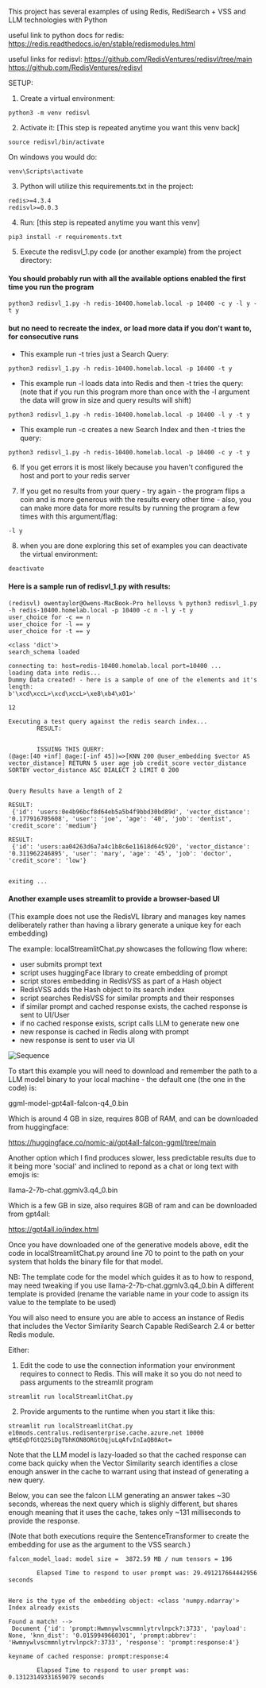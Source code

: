 This project has several examples of using Redis, RediSearch + VSS and LLM technologies with Python

useful link to python docs for redis:
https://redis.readthedocs.io/en/stable/redismodules.html 

useful links for redisvl:
https://github.com/RedisVentures/redisvl/tree/main 
https://github.com/RedisVentures/redisvl 

SETUP:

1. Create a virtual environment:

```
python3 -m venv redisvl
```

2. Activate it:  [This step is repeated anytime you want this venv back]

```
source redisvl/bin/activate
```

On windows you would do:

```
venv\Scripts\activate
```

3. Python will utilize this requirements.txt in the project:

```
redis>=4.3.4
redisvl>=0.0.3
```

4. Run: [this step is repeated anytime you want this venv]

```
pip3 install -r requirements.txt
```

5. Execute the redisvl_1.py code (or another example) from the project directory:

#### You should probably run with all the available options enabled the first time you run the program

```
python3 redisvl_1.py -h redis-10400.homelab.local -p 10400 -c y -l y -t y
```

#### but no need to recreate the index, or load more data if you don't want to, for consecutive runs


* This example run -t tries just a Search Query:

```
python3 redisvl_1.py -h redis-10400.homelab.local -p 10400 -t y
```

* This example run -l loads data into Redis and then -t tries the query:  
(note that if you run this program more than once with the -l argument the data will grow in size and query results will shift)

```
python3 redisvl_1.py -h redis-10400.homelab.local -p 10400 -l y -t y
```

* This example run -c creates a new Search Index and then -t tries the query:

```
python3 redisvl_1.py -h redis-10400.homelab.local -p 10400 -c y -t y
```


6. If you get errors it is most likely because you haven't configured the host and port to your redis server

7. If you get no results from your query - try again  - the program flips a coin and is more generous with the results every other time - also, you can make more data for more results by running the program a few times with this argument/flag: 

```
-l y
``````

8. when you are done exploring this set of examples you can deactivate the virtual environment:

```
deactivate
```

#### Here is a sample run of redisvl_1.py with results:
``` 
(redisvl) owentaylor@Owens-MacBook-Pro hellovss % python3 redisvl_1.py -h redis-10400.homelab.local -p 10400 -c n -l y -t y
user_choice for -c == n
user_choice for -l == y
user_choice for -t == y

<class 'dict'>
search_schema loaded

connecting to: host=redis-10400.homelab.local port=10400 ...
loading data into redis...
Dummy Data created! - here is a sample of one of the elements and it's length:
b'\xcd\xccL>\xcd\xccL>\xe8\xb4\x01>'

12

Executing a test query against the redis search index...
        RESULT:


        ISSUING THIS QUERY: 
(@age:[40 +inf] @age:[-inf 45])=>[KNN 200 @user_embedding $vector AS vector_distance] RETURN 5 user age job credit_score vector_distance SORTBY vector_distance ASC DIALECT 2 LIMIT 0 200


Query Results have a length of 2

RESULT:
 {'id': 'users:0e4b96bcf8d64eb5a5b4f9bbd30bd89d', 'vector_distance': '0.177916705608', 'user': 'joe', 'age': '40', 'job': 'dentist', 'credit_score': 'medium'}

RESULT:
 {'id': 'users:aa04263d6a7a4c1b8c6e11618d64c920', 'vector_distance': '0.311962246895', 'user': 'mary', 'age': '45', 'job': 'doctor', 'credit_score': 'low'}


exiting ...
```

#### Another example uses streamlit to provide a browser-based UI
 (This example does not use the RedisVL library and manages key names deliberately rather than having a library generate a unique key for each embedding)

The example: localStreamlitChat.py showcases the following flow where:
* user submits prompt text
* script uses huggingFace library to create embedding of prompt
* script stores embedding in RedisVSS as part of a Hash object 
* RedisVSS adds the Hash object to its search index
* script searches RedisVSS for similar prompts and their responses
* if similar prompt and cached response exists, the cached response is sent to UI/User
* if no cached response exists, script calls LLM to generate new one
* new response is cached in Redis along with prompt
* new response is sent to user via UI

![Sequence](./Python_LLM_VSS_CACH.png)

To start this example you will need to download and remember the path to a LLM model binary to your local machine - the default one (the one in the code) is: 

ggml-model-gpt4all-falcon-q4_0.bin

Which is around 4 GB in size, requires 8GB of RAM, and can be downloaded from huggingface:

https://huggingface.co/nomic-ai/gpt4all-falcon-ggml/tree/main 

Another option which I find produces slower, less predictable results due to it being more 'social' and inclined to repond as a chat or long text with emojis is:

llama-2-7b-chat.ggmlv3.q4_0.bin

Which is a few GB in size, also requires 8GB of ram and can be downloaded from gpt4all:

https://gpt4all.io/index.html

Once you have downloaded one of the generative models above, edit the code in localStreamlitChat.py around line 70 to point to the path on your system that holds the binary file for that model.

NB: The template code for the model which guides it as to how to respond, may need tweaking if you use llama-2-7b-chat.ggmlv3.q4_0.bin  A different template is provided (rename the variable name in your code to assign its value to the template to be used)

You will also need to ensure you are able to access an instance of Redis that includes the Vector Similarity Search Capable RediSearch 2.4 or better Redis module.

Either: 
1. Edit the code to use the connection information your environment requires to connect to Redis. This will make it so you do not need to pass arguments to the streamlit program

```
streamlit run localStreamlitChat.py 
```

2. Provide arguments to the runtime when you start it like this:

```
streamlit run localStreamlitChat.py e10mods.centralus.redisenterprise.cache.azure.net 10000 qMSEqDfGtQ2SiDgTbhKON8ORGtOqjuLqAfvInIaQB0Aot=
```

Note that the LLM model is lazy-loaded so that the cached response can come back quicky when the Vector Similarity search identifies a close enough answer in the cache to warrant using that instead of generating a new query.  

Below, you can see the falcon LLM generating an answer takes ~30 seconds, whereas the next query which is slighly different, but shares enough meaning that it uses the cache, takes only ~131 milliseconds to provide the response.

(Note that both executions require the SentenceTransformer to create the embedding for use as the argument to the VSS search.)

```
falcon_model_load: model size =  3872.59 MB / num tensors = 196

        Elapsed Time to respond to user prompt was: 29.491217664442956 seconds


Here is the type of the embedding object: <class 'numpy.ndarray'>
Index already exists

Found a match! -->
 Document {'id': 'prompt:Hwmnywlvscmmnlytrvlnpck?:3733', 'payload': None, 'knn_dist': '0.0159949660301', 'prompt:abbrev': 'Hwmnywlvscmmnlytrvlnpck?:3733', 'response': 'prompt:response:4'}

keyname of cached response: prompt:response:4

        Elapsed Time to respond to user prompt was: 0.13123149331659079 seconds
```